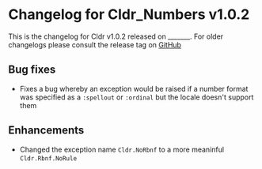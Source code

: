 # Changelog for Cldr_Numbers v1.0.2

This is the changelog for Cldr v1.0.2 released on _______.  For older changelogs please consult the release tag on [GitHub](https://github.com/kipcole9/cldr_numbers/tags)

## Bug fixes

* Fixes a bug whereby an exception would be raised if a number format was specified as a `:spellout` or `:ordinal` but the locale doesn't support them

## Enhancements

* Changed the exception name `Cldr.NoRbnf` to  a more meaninful `Cldr.Rbnf.NoRule`

